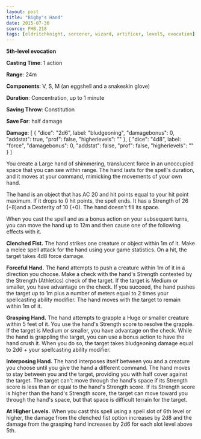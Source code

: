 ```yaml
---
layout: post
title: "Bigby's Hand"
date: 2015-07-30
source: PHB.218
tags: [eldritchknight, sorcerer, wizard, artificer, level5, evocation]
---
```


**5th-level evocation**

**Casting Time**: 1 action

**Range**: 24m

**Components**: V, S, M (an eggshell and a snakeskin glove)

**Duration**: Concentration, up to 1 minute

**Saving Throw**: Constitution

**Save For**: half damage

**Damage**: [ { "dice": "2d6", label: "bludgeoning", "damagebonus": 0, "addstat": true, "prof": false, "higherlevels": "" }, { "dice": "4d8", label: "force", "damagebonus": 0, "addstat": false, "prof": false, "higherlevels": "" } ]

You create a Large hand of shimmering, translucent force in an unoccupied space that you can see within range. The hand lasts for the spell's duration, and it moves at your command, mimicking the movements of your own hand.

The hand is an object that has AC 20 and hit points equal to your hit point maximum. If it drops to 0 hit points, the spell ends. It has a Strength of 26 (+8)and a Dexterity of 10 (+0). The hand doesn't fill its space.

When you cast the spell and as a bonus action on your subsequent turns, you can move the hand up to 12m and then cause one of the following effects with it.

**Clenched Fist.** The hand strikes one creature or object within 1m of it. Make a melee spell attack for the hand using your game statistics. On a hit, the target takes 4d8 force damage.

**Forceful Hand.** The hand attempts to push a creature within 1m of it in a direction you choose. Make a check with the hand's Strength contested by the Strength (Athletics) check of the target. If the target is Medium or smaller, you have advantage on the check. If you succeed, the hand pushes the target up to 1m plus a number of meters equal to 2 times your spellcasting ability modifier. The hand moves with the target to remain within 1m of it.

**Grasping Hand.** The hand attempts to grapple a Huge or smaller creature within 5 feet of it. You use the hand's Strength score to resolve the grapple. If the target is Medium or smaller, you have advantage on the check. While the hand is grappling the target, you can use a bonus action to have the hand crush it. When you do so, the target takes bludgeoning damage equal to 2d6 + your spellcasting ability modifier.

**Interposing Hand.** The hand interposes itself between you and a creature you choose until you give the hand a different  command. The hand moves to stay between you and the target, providing you with half cover against the target. The target can't move through the hand's space if its Strength score is less than or equal to the hand's Strength score. If its Strength score is higher than the hand's Strength score, the target can move toward you through the hand's space, but that space is difficult terrain for the target.

**At Higher Levels.** When you cast this spell using a spell slot of 6th level or higher, the damage from the clenched fist option increases by 2d8 and the damage from the grasping hand increases by 2d6 for each slot level above 5th.

